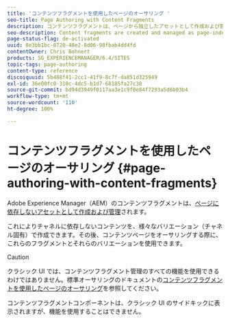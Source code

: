 ```yaml
---
title: 'コンテンツフラグメントを使用したページのオーサリング '
seo-title: Page Authoring with Content Fragments
description: コンテンツフラグメントは、ページから独立したアセットとして作成および管理されます。これによりチャネルに依存しないコンテンツを、様々なバリエーションで作成できます。
seo-description: Content fragments are created and managed as page-independent assets. They allow you to create channel-neutral content, together with variations.
page-status-flag: de-activated
uuid: 8e3bb1bc-8720-48e2-8d06-98fbab4dd4fd
contentOwner: Chris Bohnert
products: SG_EXPERIENCEMANAGER/6.4/SITES
topic-tags: page-authoring
content-type: reference
discoiquuid: 5b488f41-2cc1-41f9-8c7f-da851d325949
exl-id: 36e00fc0-310c-4dc5-b1d7-68185fa27c30
source-git-commit: bd94d3949f0117aa3e1c9f0e84f7293a5d6b03b4
workflow-type: tm+mt
source-wordcount: '110'
ht-degree: 100%

---
```


# コンテンツフラグメントを使用したページのオーサリング {#page-authoring-with-content-fragments}

Adobe Experience Manager（AEM）のコンテンツフラグメントは、[ページに依存しないアセットとして作成および管理](/help/assets/content-fragments.md)されます。

これによりチャネルに依存しないコンテンツを、様々なバリエーション（チャネル固有）で作成できます。その後、コンテンツページをオーサリングする際に、これらのフラグメントとそれらのバリエーションを使用できます。

>[!CAUTION]
>
>クラシック UI では、コンテンツフラグメント管理のすべての機能を使用できるわけではありません。標準オーサリングのドキュメントの[コンテンツフラグメントを使用したページのオーサリング](/help/sites-authoring/content-fragments.md)を参照してください。
>
>コンテンツフラグメントコンポーネントは、クラシック UI のサイドキックに表示されますが、機能を使用することはできません。
